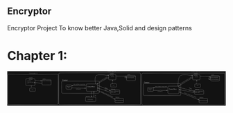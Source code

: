 ## Encryptor

Encryptor Project To know better Java,Solid and design patterns

# Chapter 1:
![img.png](img.png)